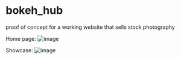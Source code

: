 # bokeh_hub
proof of concept for a working website that sells stock photography <br />

Home page:
![image](https://github.com/saanjaay/bokeh_hub/assets/37891737/e2edf1bb-ca25-4774-b3cc-7b2a7a99a2c8)

Showcase:
![image](https://github.com/saanjaay/bokeh_hub/assets/37891737/6a49d499-ac20-4bce-aae9-27ec007f531e)
